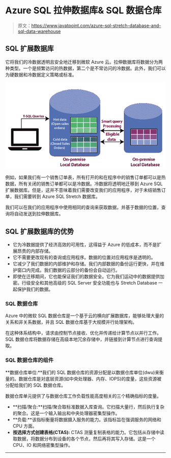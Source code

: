 # Azure SQL 拉伸数据库& SQL 数据仓库

> 原文：<https://www.javatpoint.com/azure-sql-stretch-database-and-sql-data-warehouse>

## SQL 扩展数据库

它将我们的冷数据透明且安全地迁移到微软 Azure 云。拉伸数据库将数据分为两种类型。一个是频繁访问的热数据，第二个是不常访问的冷数据。此外，我们可以为硬数据和冷数据定义策略或标准。

![Azure SQL Stretch Database & SQL Data Warehouse](img/fc239e97307dc7f41d7d52d9edacae2f.png)

例如，如果我们有一个销售订单表，所有打开的和在程序中的销售订单都可以是热数据，所有关闭的销售订单都可以是冷数据。冷数据将透明地迁移到 Azure SQL 扩展数据库。但是，这并不意味着我们需要改变我们的应用程序，对于未结销售订单，我们需要转到 Azure SQL Stretch 数据库。

我们可以在我们的应用程序中使用相同的查询来获取数据，并基于数据的位置，查询将自动发送到拉伸数据库。

## SQL 扩展数据库的优势

*   它为冷数据提供了经济高效的可用性，这得益于 Azure 的低成本，而不是扩展昂贵的内部存储。
*   它不需要更改现有的查询或应用程序。数据的位置对应用程序是透明的。
*   它减少了我们数据的内部维护和存储。我们内部数据的备份运行更快，并在维护窗口内完成。我们数据的云部分的备份会自动运行。
*   即使在迁移期间，它也能保证我们的数据安全。它为我们运动中的数据提供加密。行级安全和其他高级的 SQL Server 安全功能也与 Stretch Database 一起保护我们的数据。

### SQL 数据仓库

Azure 中的微软 SQL 数据仓库是一个基于云的横向扩展数据库，能够处理大量的关系和非关系数据，并且 SQL 数据仓库基于大规模并行处理架构。

在这种体系结构中，请求由控制节点接收、优化并传递给计算节点以并行工作。SQL 数据仓库将数据存储在高级本地冗余存储中，并链接到计算节点进行查询提取。

### SQL 数据仓库的组件

**数据仓库单位:**我们的 SQL 数据仓库的资源分配是以数据仓库单位(dwu)来衡量的。数据仓库是对底层资源(如中央处理器、内存、IOPS)的度量，这些资源被分配给我们的 SQL 数据仓库。

数据仓库单元提供了与数据仓库工作负载性能高度相关的三个精确指标的度量。

*   **扫描/聚合:**扫描/聚合取标准数据入库查询。它扫描大量行，然后执行复杂的聚合。这是一个输入输出和中央处理器密集型操作。
*   **负载:**该指标衡量将数据摄入服务的能力。该指标旨在强调服务的网络和 CPU 方面。
*   **按选择方式创建表格(CTAS):** CTAS 测量复制表格的能力。它包括从存储中读取数据，将数据分布到设备的各个节点，然后再将其写入存储。这是一个 CPU、IO 和网络密集型操作。

* * *